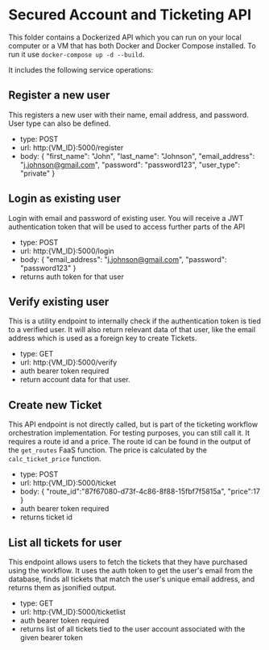 # Secured Account and Ticketing API

This folder contains a Dockerized API which you can run on your local computer or a VM that has both Docker and Docker Compose installed. To run it use `docker-compose up -d --build`.

It includes the following service operations:

## Register a new user
This registers a new user with their name, email address, and password. User type can also be defined.

- type: POST
- url: http:{VM_ID}:5000/register
- body: {
	"first_name": "John",
	"last_name": "Johnson",
	"email_address": "j.johnson@gmail.com",
	"password": "password123",
	"user_type": "private"
}

## Login as existing user
Login with email and password of existing user. You will receive a JWT authentication token that will be used to access further parts of the API

- type: POST
- url: http:{VM_ID}:5000/login
- body: {
	"email_address": "j.johnson@gmail.com",
	"password": "password123"
}
- returns auth token for that user

## Verify existing user
This is a utility endpoint to internally check if the authentication token is tied to a verified user. It will also return relevant data of that user, like the email address which is used as a foreign key to create Tickets.

- type: GET
- url: http:{VM_ID}:5000/verify
- auth bearer token required
- return account data for that user.

## Create new Ticket
This API endpoint is not directly called, but is part of the ticketing workflow orchestration implementation. For testing purposes, you can still call it. It requires a route id and a price. The route id can be found in the output of the `get_routes` FaaS function. The price is calculated by the `calc_ticket_price` function.

- type: POST
- url: http:{VM_ID}:5000/ticket
- body: {
	"route_id":"87f67080-d73f-4c86-8f88-15fbf7f5815a",
	"price":17
}
- auth bearer token required
- returns ticket id

## List all tickets for user
This endpoint allows users to fetch the tickets that they have purchased using the workflow. It uses the auth token to get the user's email from the database, finds all tickets that match the user's unique email address, and returns them as jsonified output.

- type: GET
- url: http:{VM_ID}:5000/ticketlist
- auth bearer token required
- returns list of all tickets tied to the user account associated with the given bearer token